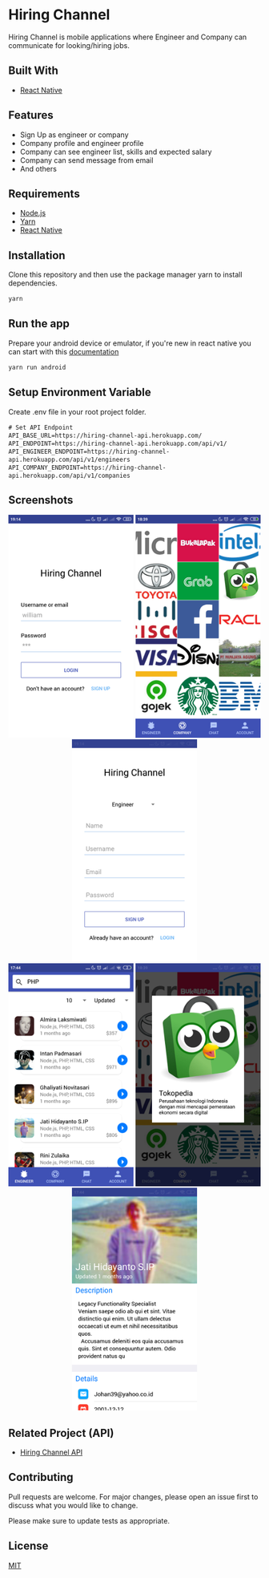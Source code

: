 # Hiring Channel

Hiring Channel is mobile applications where Engineer and Company can communicate for looking/hiring jobs.

## Built With
* [React Native](https://facebook.github.io/react-native/)

## Features
* Sign Up as engineer or company
* Company profile and engineer profile
* Company can see engineer list, skills and expected salary
* Company can send message from email
* And others

## Requirements
* [Node.js](https://nodejs.org/en/)
* [Yarn](https://yarnpkg.com/lang/en/)
* [React Native](https://facebook.github.io/react-native/)

## Installation

Clone this repository and then use the package manager yarn to install dependencies.

```bash
yarn
```

## Run the app

Prepare your android device or emulator, if you're new in react native you can start with this [documentation](https://facebook.github.io/react-native/docs/getting-started)

```bash
yarn run android
```

## Setup Environment Variable

Create .env file in your root project folder.

```
# Set API Endpoint
API_BASE_URL=https://hiring-channel-api.herokuapp.com/
API_ENDPOINT=https://hiring-channel-api.herokuapp.com/api/v1/
API_ENGINEER_ENDPOINT=https://hiring-channel-api.herokuapp.com/api/v1/engineers
API_COMPANY_ENDPOINT=https://hiring-channel-api.herokuapp.com/api/v1/companies
```

## Screenshots

<div align="center">
    <img width="250" src="./screenshoot/login.png">   
    <img width="250" src="./screenshoot/company-list.png">
    <img width="250" src="./screenshoot/sign-up.png">
</div>
<div align="center">  
    <img width="250" src="./screenshoot/enginers-list.png">   
    <img width="250" src="./screenshoot/about-company.png">
    <img width="250" src="./screenshoot/engineer.png">
</div>

## Related Project (API)
* [Hiring Channel API](https://github.com/vengeansce/hiring-channel-api/)

## Contributing
Pull requests are welcome. For major changes, please open an issue first to discuss what you would like to change.

Please make sure to update tests as appropriate.

## License
[MIT](https://choosealicense.com/licenses/mit/)
